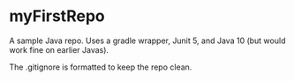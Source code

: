 # myFirstRepo
A sample Java repo. Uses a gradle wrapper, Junit 5, and Java 10 (but would work fine on earlier Javas). 

The .gitignore is formatted to keep the repo clean.
